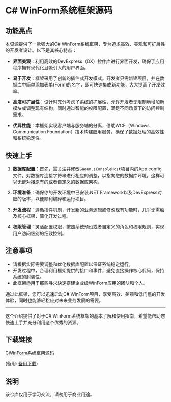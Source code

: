 # C# WinForm系统框架源码

## 功能亮点

本资源提供了一款强大的C# WinForm系统框架，专为追求高效、美观和可扩展性的开发者设计。以下是其核心特点：

- **界面美观**：利用高效的DevExpress（DX）控件库进行界面开发，确保了应用程序拥有现代化且吸引人的用户界面。
  
- **易于开发**：框架采用了创新的插件式开发模式。开发者只需新建项目，并在数据库中简单添加表单(Form)的名字，即可快速集成新功能，大大提高了开发效率。

- **高度可扩展性**：设计时充分考虑了系统的扩展性，允许开发者无限制地增加新模块或调整现有结构，同时通过智能的权限配置，满足不同场景下的访问控制需求。

- **优异性能**：本框架实现客户端与服务端的分离，借助WCF（Windows Communication Foundation）技术构建应用服务，确保了数据处理的高效性和系统稳定性。

## 快速上手

1. **数据库配置**：首先，需关注并修改`Gaoen.sConsoleHost`项目内的App.config文件，对数据库连接字符串进行相应的调整，以指向您的数据库环境。这样可以无缝对接原有的或者自定义的数据库架构。

2. **环境准备**：确保你的开发环境中已安装.NET Framework以及DevExpress对应的版本，以便顺利编译和运行项目。

3. **开发流程**：遵循插件机制，开发新的业务逻辑或修改现有功能时，几乎无需触及核心框架，简化开发过程。

4. **权限管理**：灵活配置权限，按照系统预设或者自定义的角色和权限规则，实现用户访问级别的细致控制。

## 注意事项

- 请根据实际需要调整和优化数据库配置以保证系统稳定运行。
- 开发过程中，合理利用框架提供的接口和事件，避免直接操作核心代码，保持系统的封装性。
- 此框架适用于那些寻求快速搭建企业级WinForm应用的团队和个人。

通过此框架，您可以迅速启动C# WinForm项目，享受高效、美观和低门槛的开发体验，同时也能够轻松应对未来业务发展的需要。

---

这个介绍提供了对于C# WinForm系统框架的基本了解和使用指南，希望能帮助您快速上手并充分利用这个优秀的资源。

## 下载链接
[CWinForm系统框架源码](https://pan.quark.cn/s/5e8f70252d2c) 

(备用: [备用下载](https://pan.baidu.com/s/1hKPEwLbLMgynV0wu3M3VKA?pwd=1234))

## 说明

该仓库仅用于学习交流，请勿用于商业用途。
